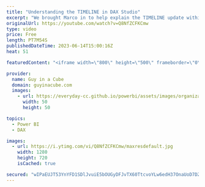 ```yaml
---
title: "Understanding the TIMELINE in DAX Studio"
excerpt: "We brought Marco in to help explain the TIMELINE update within DAX Studio. This can help you understand performance a bit deeper when optimizing your DAX and models. This is one to watch!  DAX Studio https://daxstudio.org  Marco Russo https://twitter.com/marcorus https://www.linkedin.com/in/sqlbi/ https://sqlbi.com"
originalUrl: https://youtube.com/watch?v=Q8NfZCFKCmw
type: video
price: Free
length: PT7M54S
publishedDateTime: 2023-06-14T15:00:16Z
heat: 51

featuredContent: "<iframe width=\"800\" height=\"500\" frameborder=\"0\" src=\"https://www.youtube.com/embed/Q8NfZCFKCmw\" allow=\"accelerometer; autoplay; encrypted-media; gyroscope; picture-in-picture\" allowfullscreen></iframe>"

provider:
  name: Guy in a Cube
  domain: guyinacube.com
  images:
    - url: https://everyday-cc.github.io/powerbi/assets/images/organizations/guyinacube.com-50x50.jpg
      width: 50
      height: 50

topics:
  - Power BI
  - DAX

images:
  - url: https://i.ytimg.com/vi/Q8NfZCFKCmw/maxresdefault.jpg
    width: 1280
    height: 720
    isCached: true

secured: "wIPaEUJT53YnYFD1SDlJvuiE5bOUGyDFJvTX60TtcvoYLw6edH37OnaUoD7DZHqzZLf6nFsuxkdtJ3NsqpixzgB6iTQfW7JO58IlpBWucmv36s1QBofQfQh7NkhBGR10pqAP+A5vz6OMEDpoFNXnCYUtvXU17hEyJ0hYFnsevnWY7QnKsTUbsZycDk7mHcwHZyZT5BKE9xq0SVNEe7MsOaQTqwCBz6dgWtvtoPkpzAQwfANjk0TUtPJHyf84zcC+c7mpwfTw8Fqkuvc0nQju/l30cjDrKkkZ4MbQ8AzpU9Ps3UAe9Rc7pT0kj9Zzw4SuHeXyQTkQzQkyAlw+cMLLNcoN2i/4BYxx0z0gtEkzGUA+EYpmumUwHgUescNsd+PEJ2IrLbDHN26BkrAd0cDfqiHUC8BBdPKP5wk2L1K2SBQ=;h6249i/biQnyTzl8euQaJA=="
---
```



